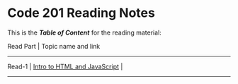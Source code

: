 # Code 201 Reading Notes

This is the ***Table of Content*** for the reading material:

Read Part                   |       Topic name and link
__________________________________________________________________
Read-1                      | [Intro to HTML and JavaScript](https://badwan95.github.io/reading-notes/class/class-01.md)
                            |
__________________________________________________________________
 